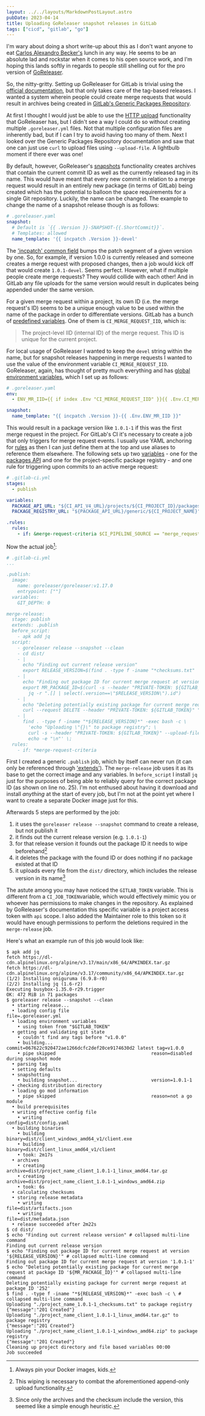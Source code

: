 ```yaml
---
layout: ../../layouts/MarkdownPostLayout.astro
pubDate: 2023-04-14
title: Uploading GoReleaser snapshot releases in GitLab
tags: ["cicd", "gitlab", "go"]
---
```

I'm wary about doing a short write-up about this as I don't want anyone to eat [Carlos Alexandro Becker's](https://github.com/caarlos0) lunch in any way. He seems to be an absolute lad and rockstar when it comes to his open source work, and I'm hoping this lands softly in regards to people still shelling out for the pro version of [GoReleaser](https://goreleaser.com/).

So, the nitty-gritty. Setting up GoReleaser for GitLab is trivial using the [official documentation](https://goreleaser.com/ci/gitlab/), but that only takes care of the tag-based releases. I wanted a system wherein people could create merge requests that would result in archives being created in [GitLab's Generic Packages Repository](https://docs.gitlab.com/ee/user/packages/generic_packages/).

At first I thought I would just be able to use the [HTTP upload](https://goreleaser.com/customization/upload/) functionality that GoReleaser has, but I didn't see a way I could do so without creating multiple `.goreleaser.yml` files. Not that multiple configuration files are inherently bad, but if I can I try to avoid having too many of them. Next I looked over the Generic Packages Repository documentation and saw that one can just use `curl` to upload files using `--upload-file`. A lightbulb moment if there ever was one!

By default, however, GoReleaser's [snapshots](https://goreleaser.com/customization/snapshots/) functionality creates archives that contain the current commit ID as well as the currently released tag in its name. This would have meant that every new commit in relation to a merge request would result in an entirely new package (in terms of GitLab) being created which has the potential to balloon the space requirements for a single Git repository. Luckily, the name can be changed. The example to change the name of a snapshot release though is as follows:

```yaml
# .goreleaser.yaml
snapshot:
  # Default is `{{ .Version }}-SNAPSHOT-{{.ShortCommit}}`.
  # Templates: allowed
  name_template: '{{ incpatch .Version }}-devel'
```

The ['incpatch' common field](https://goreleaser.com/customization/templates/#common-fields) bumps the patch segment of a given version by one. So, for example, if version 1.0.0 is currently released and someone creates a merge request with proposed changes, then a job would kick off that would create `1.0.1-devel`. Seems perfect. However, what if multiple people create merge requests? They would collide with each other! And in GitLab any file uploads for the same version would result in duplicates being appended under the same version.

For a given merge request within a project, its own ID (i.e. the merge request's ID) seems to be a unique enough value to be used within the name of the package in order to differentiate versions. GitLab has a bunch of [predefined variables](https://docs.gitlab.com/ee/ci/variables/predefined_variables.html). One of them is `CI_MERGE_REQUEST_IID`, which is:

> The project-level IID (internal ID) of the merge request. This ID is unique for the current project.

For local usage of GoReleaser I wanted to keep the `devel` string within the name, but for snapshot releases happening in merge requests I wanted to use the value of the environment variable `CI_MERGE_REQUEST_IID`. GoReleaser, again, has thought of pretty much everything and has [global environment variables](https://goreleaser.com/customization/env/), which I set up as follows:

```yaml
# .goreleaser.yaml
env:
  - ENV_MR_IID={{ if index .Env "CI_MERGE_REQUEST_IID" }}{{ .Env.CI_MERGE_REQUEST_IID }}{{ else }}devel{{ end }}

snapshot:
  name_template: "{{ incpatch .Version }}-{{ .Env.ENV_MR_IID }}"
```

This would result in a package version like `1.0.1-1` if this was the first merge request in the project. For GitLab's CI it's necessary to create a job that only triggers for merge request events. I usually use YAML anchoring for [rules](https://docs.gitlab.com/ee/ci/yaml/index.html#rules) as then I can just define them at the top and use aliases to reference them elsewhere. The following sets up two [variables](https://docs.gitlab.com/ee/ci/yaml/index.html#variables) - one for the [packages API](https://docs.gitlab.com/ee/api/packages.html) and one for the project-specific package registry - and one rule for triggering upon commits to an active merge request:

```yaml
# .gitlab-ci.yml
stages:
  - publish

variables:
  PACKAGE_API_URL: "${CI_API_V4_URL}/projects/${CI_PROJECT_ID}/packages"
  PACKAGE_REGISTRY_URL: "${PACKAGE_API_URL}/generic/${CI_PROJECT_NAME}"

.rules:
  rules:
    - if: &merge-request-criteria $CI_PIPELINE_SOURCE == "merge_request_event"
```

Now the actual job[^1]:

```yaml
# .gitlab-ci.yml
...

.publish:
  image:
    name: goreleaser/goreleaser:v1.17.0
    entrypoint: [""]
  variables:
    GIT_DEPTH: 0

merge-release:
  stage: publish
  extends: .publish
  before_script:
    - apk add jq
  script:
    - goreleaser release --snapshot --clean
    - cd dist/
    - |
      echo "Finding out current release version"
      export RELEASE_VERSION=$(find . -type f -iname "*checksums.txt" | cut -d "_" -f 2)
    - |
      echo "Finding out package ID for current merge request at version '${RELEASE_VERSION}'"
      export MR_PACKAGE_ID=$(curl -s --header "PRIVATE-TOKEN: ${GITLAB_TOKEN}" "$PACKAGE_API_URL" |\
        jq -r ".[] | select(.version==\"$RELEASE_VERSION\").id")
    - |
      echo "Deleting potentially existing package for current merge request at package ID '${MR_PACKAGE_ID}'"
      curl --request DELETE --header "PRIVATE-TOKEN: ${GITLAB_TOKEN}" "${PACKAGE_API_URL}/${MR_PACKAGE_ID}" > /dev/null 2>&1
    - |
      find . -type f -iname "*${RELEASE_VERSION}*" -exec bash -c \
        'echo "Uploading \"{}\" to package registry"; \
        curl -s --header "PRIVATE-TOKEN: ${GITLAB_TOKEN}" --upload-file {} ${PACKAGE_REGISTRY_URL}/${RELEASE_VERSION}/{}; \
        echo -e "\n"' \;
  rules:
    - if: *merge-request-criteria
```

First I created a generic `.publish` job, which by itself can never run (it can only be referenced through ['extends'](https://docs.gitlab.com/ee/ci/yaml/index.html#extends)). The `merge-release` job uses it as its base to get the correct image and any variables. In `before_script` I install `jq` just for the purposes of being able to reliably query for the correct package ID (as shown on line no. 25). I'm not enthused about having it download and install _anything_ at the start of every job, but I'm not at the point yet where I want to create a separate Docker image just for this.

Afterwards 5 steps are performed by the job:

1. it uses the `goreleaser release --snapshot` command to create a release, but not publish it
1. it finds out the current release version (e.g. `1.0.1-1`)
1. for that release version it founds out the package ID it needs to wipe beforehand[^2]
1. it deletes the package with the found ID or does nothing if no package existed at that ID
1. it uploads every file from the `dist/` directory, which includes the release version in its name[^3]

The astute among you may have noticed the `GITLAB_TOKEN` variable. This is different from a `CI_JOB_TOKEN`variable, which would effectively mimic you or whoever has permissions to make changes in the repository. As explained by GoReleaser's documentation this specific variable is a project access token with `api` scope. I also added the Maintainer role to this token so it would have enough permissions to perform the deletions required in the `merge-release` job.

Here's what an example run of this job would look like:

```console
$ apk add jq
fetch https://dl-cdn.alpinelinux.org/alpine/v3.17/main/x86_64/APKINDEX.tar.gz
fetch https://dl-cdn.alpinelinux.org/alpine/v3.17/community/x86_64/APKINDEX.tar.gz
(1/2) Installing oniguruma (6.9.8-r0)
(2/2) Installing jq (1.6-r2)
Executing busybox-1.35.0-r29.trigger
OK: 472 MiB in 71 packages
$ goreleaser release --snapshot --clean
  • starting release...
  • loading config file                              file=.goreleaser.yml
  • loading environment variables
    • using token from "$GITLAB_TOKEN"
  • getting and validating git state
    • couldn't find any tags before "v1.0.0"
    • building...                                    commit=067622c920472ae1266dcfc2def20ce9174630d2 latest tag=v1.0.0
    • pipe skipped                                   reason=disabled during snapshot mode
  • parsing tag
  • setting defaults
  • snapshotting
    • building snapshot...                           version=1.0.1-1
  • checking distribution directory
  • loading go mod information
    • pipe skipped                                   reason=not a go module
  • build prerequisites
  • writing effective config file
    • writing                                        config=dist/config.yaml
  • building binaries
    • building                                       binary=dist/client_windows_amd64_v1/client.exe
    • building                                       binary=dist/client_linux_amd64_v1/client
    • took: 2m17s
  • archives
    • creating                                       archive=dist/project_name_client_1.0.1-1_linux_amd64.tar.gz
    • creating                                       archive=dist/project_name_client_1.0.1-1_windows_amd64.zip
    • took: 6s
  • calculating checksums
  • storing release metadata
    • writing                                        file=dist/artifacts.json
    • writing                                        file=dist/metadata.json
  • release succeeded after 2m22s
$ cd dist/
$ echo "Finding out current release version" # collapsed multi-line command
Finding out current release version
$ echo "Finding out package ID for current merge request at version '${RELEASE_VERSION}'" # collapsed multi-line command
Finding out package ID for current merge request at version '1.0.1-1'
$ echo "Deleting potentially existing package for current merge request at package ID '${MR_PACKAGE_ID}'" # collapsed multi-line command
Deleting potentially existing package for current merge request at package ID '252'
$ find . -type f -iname "*${RELEASE_VERSION}*" -exec bash -c \ # collapsed multi-line command
Uploading "./project_name_1.0.1-1_checksums.txt" to package registry
{"message":"201 Created"}
Uploading "./project_name_client_1.0.1-1_linux_amd64.tar.gz" to package registry
{"message":"201 Created"}
Uploading "./project_name_client_1.0.1-1_windows_amd64.zip" to package registry
{"message":"201 Created"}
Cleaning up project directory and file based variables 00:00
Job succeeded
```

[^1]: Always pin your Docker images, kids.
[^2]: This wiping is necessary to combat the aforementioned append-only upload functionality.
[^3]: Since only the archives and the checksum include the version, this seemed like a simple enough heuristic.
